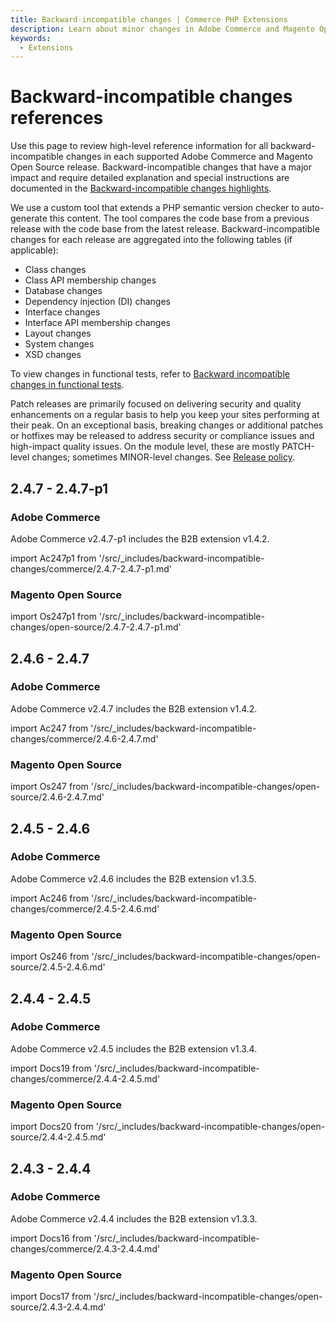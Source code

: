 ```yaml
---
title: Backward-incompatible changes | Commerce PHP Extensions
description: Learn about minor changes in Adobe Commerce and Magento Open Source releases that may require you to update your extension.
keywords:
  - Extensions
---
```


# Backward-incompatible changes references

Use this page to review high-level reference information for all backward-incompatible changes in each supported Adobe Commerce and Magento Open Source release. Backward-incompatible changes that have a major impact and require detailed explanation and special instructions are documented in the [Backward-incompatible changes highlights](highlights.md).

We use a custom tool that extends a PHP semantic version checker to auto-generate this content. The tool compares the code base from a previous release with the code base from the latest release. Backward-incompatible changes for each release are aggregated into the following tables (if applicable):

-  Class changes
-  Class API membership changes
-  Database changes
-  Dependency injection (DI) changes
-  Interface changes
-  Interface API membership changes
-  Layout changes
-  System changes
-  XSD changes

To view changes in functional tests, refer to [Backward incompatible changes in functional tests](https://developer.adobe.com/commerce/testing/functional-testing-framework/backward-incompatible-changes/).

<InlineAlert variant="info" slots="text"/>

Patch releases are primarily focused on delivering security and quality enhancements on a regular basis to help you keep your sites performing at their peak. On an exceptional basis, breaking changes or additional patches or hotfixes may be released to address security or compliance issues and high-impact quality issues. On the module level, these are mostly PATCH-level changes; sometimes MINOR-level changes. See [Release policy](https://experienceleague.adobe.com/docs/commerce-operations/release/policy.html).

## 2.4.7 - 2.4.7-p1

### Adobe Commerce

Adobe Commerce v2.4.7-p1 includes the B2B extension v1.4.2.

import Ac247p1 from '/src/_includes/backward-incompatible-changes/commerce/2.4.7-2.4.7-p1.md'

<Ac247p1 />

### Magento Open Source

import Os247p1 from '/src/_includes/backward-incompatible-changes/open-source/2.4.7-2.4.7-p1.md'

<Os247p1 />

## 2.4.6 - 2.4.7

### Adobe Commerce

Adobe Commerce v2.4.7 includes the B2B extension v1.4.2.

import Ac247 from '/src/_includes/backward-incompatible-changes/commerce/2.4.6-2.4.7.md'

<Ac247 />

### Magento Open Source

import Os247 from '/src/_includes/backward-incompatible-changes/open-source/2.4.6-2.4.7.md'

<Os247 />

## 2.4.5 - 2.4.6

### Adobe Commerce

Adobe Commerce v2.4.6 includes the B2B extension v1.3.5.

import Ac246 from '/src/_includes/backward-incompatible-changes/commerce/2.4.5-2.4.6.md'

<Ac246 />

### Magento Open Source

import Os246 from '/src/_includes/backward-incompatible-changes/open-source/2.4.5-2.4.6.md'

<Os246 />

## 2.4.4 - 2.4.5

### Adobe Commerce

Adobe Commerce v2.4.5 includes the B2B extension v1.3.4.

import Docs19 from '/src/_includes/backward-incompatible-changes/commerce/2.4.4-2.4.5.md'

<Docs19 />

### Magento Open Source

import Docs20 from '/src/_includes/backward-incompatible-changes/open-source/2.4.4-2.4.5.md'

<Docs20 />

## 2.4.3 - 2.4.4

### Adobe Commerce

Adobe Commerce v2.4.4 includes the B2B extension v1.3.3.

import Docs16 from '/src/_includes/backward-incompatible-changes/commerce/2.4.3-2.4.4.md'

<Docs16 />

### Magento Open Source

import Docs17 from '/src/_includes/backward-incompatible-changes/open-source/2.4.3-2.4.4.md'

<Docs17 />
